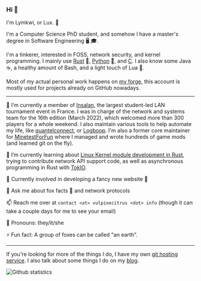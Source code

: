 ### Hi 👋

I'm Lymkwi, or Lux. 🦊

I'm a Computer Science PhD student, and somehow I have a master's degree in Software Engineering 🖥️ 🎓.

I'm a tinkerer, interested in FOSS, network security, and kernel programming.
I mainly use [Rust](https://rust-lang.org) 🦀, [Python](https://python.org/) 🐍,
and [C](https://en.wikipedia.org/wiki/Technical_debt).
I also know some Java ☕, a healthy amount of Bash, and a light touch of Lua 🌙.

Most of my actual personal work happens on [my
forge](https://git.vulpinecitrus.info/), this account is mostly used for
projects already on GitHub nowadays.

---

🔭 I’m currently a member of [Insalan](https://github.com/INSAlan), the largest student-led LAN tournament event in France. I was in charge of the network and systems team for the 16th edition (March 2022), which welcomed more than 300 players for a whole weekend.
I also maintain various tools to help automate my life, like [quantelconnect](https://github.com/Lymkwi/quantelconnect), or [Logboop](https://github.com/Lymkwi/logboop-rs/). I'm also a former core maintainer for [MinetestForFun](https://github.com/MinetestForFun/) where I managed and wrote hundreds of game mods (and learned git on the fly).

🌱 I’m currently learning about [Linux Kernel module development in Rust](https://github.com/Rust-for-Linux), trying to contribute network API support code, as well as asynchronous programming in Rust with [TokIO](https://lib.rs/crates/tokio/).

🎁 Currently involved in developing a fancy new website 👀

💬 Ask me about fox facts 🦊 and network protocols

📫 Reach me over at `contact <at> vulpinecitrus <dot> info` (though it can take a couple days for me to see your email)

🦊 Pronouns: they/it/she

⚡ Fun fact: A group of foxes can be called "an earth".

---

If you're looking for more of the things I do, I have my own [git hosting service](https://git.vulpinecitrus.info/).
I also talk about some things I do on my [blog](https://vulpinecitrus.info/blog/).


![Github statistics](https://github-readme-stats.vercel.app/api?username=Lymkwi&show_icons=true&theme=ocean_dark&include_all_commits=true)
<!--![Github statistics](https://github-readme-stats.vercel.app/api?username=Lymkwi&show_icons=true&theme=ocean_dark&include_all_commits=true&custom_title=Github%20Stats&hide=stars)-->

<!--
**Lymkwi/Lymkwi** is a ✨ _special_ ✨ repository because its `README.md` (this file) appears on your GitHub profile.

Here are some ideas to get you started:

- 🔭 I’m currently working on ...
- 🌱 I’m currently learning ...
- 👯 I’m looking to collaborate on ...
- 🤔 I’m looking for help with ...
- 💬 Ask me about ...
- 📫 How to reach me: ...
- 😄 Pronouns: ...
- ⚡ Fun fact: ...
-->
